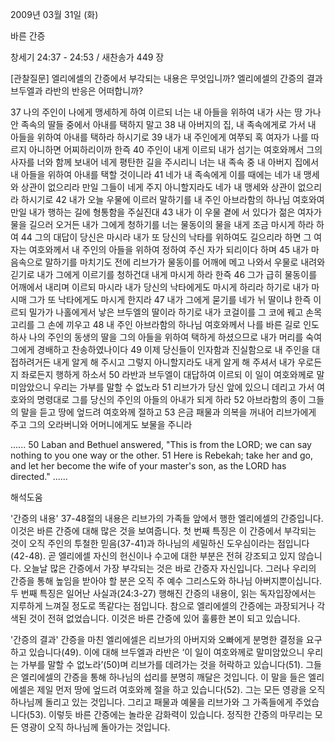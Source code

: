 2009년 03월 31일 (화)

바른 간증



창세기 24:37 - 24:53 / 새찬송가 449 장

[관찰질문]
엘리에셀의 간증에서 부각되는 내용은 무엇입니까?
엘리에셀의 간증의 결과 브두엘과 라반의 반응은 어떠합니까?

37 나의 주인이 나에게 맹세하게 하여 이르되 너는 내 아들을 위하여 내가 사는 땅 가나안 족속의 딸들 중에서 아내를 택하지 말고 
38 내 아버지의 집, 내 족속에게로 가서 내 아들을 위하여 아내를 택하라 하시기로 
39 내가 내 주인에게 여쭈되 혹 여자가 나를 따르지 아니하면 어찌하리이까 한즉 
40 주인이 내게 이르되 내가 섬기는 여호와께서 그의 사자를 너와 함께 보내어 네게 평탄한 길을 주시리니 너는 내 족속 중 내 아버지 집에서 내 아들을 위하여 아내를 택할 것이니라 
41 네가 내 족속에게 이를 때에는 네가 내 맹세와 상관이 없으리라 만일 그들이 네게 주지 아니할지라도 네가 내 맹세와 상관이 없으리라 하시기로 
42 내가 오늘 우물에 이르러 말하기를 내 주인 아브라함의 하나님 여호와여 만일 내가 행하는 길에 형통함을 주실진대 
43 내가 이 우물 곁에 서 있다가 젊은 여자가 물을 길으러 오거든 내가 그에게 청하기를 너는 물동이의 물을 내게 조금 마시게 하라 하여 
44 그의 대답이 당신은 마시라 내가 또 당신의 낙타를 위하여도 길으리라 하면 그 여자는 여호와께서 내 주인의 아들을 위하여 정하여 주신 자가 되리이다 하며 
45 내가 마음속으로 말하기를 마치기도 전에 리브가가 물동이를 어깨에 메고 나와서 우물로 내려와 긷기로 내가 그에게 이르기를 청하건대 내게 마시게 하라 한즉 
46 그가 급히 물동이를 어깨에서 내리며 이르되 마시라 내가 당신의 낙타에게도 마시게 하리라 하기로 내가 마시매 그가 또 낙타에게도 마시게 한지라 
47 내가 그에게 묻기를 네가 뉘 딸이냐 한즉 이르되 밀가가 나홀에게서 낳은 브두엘의 딸이라 하기로 내가 코걸이를 그 코에 꿰고 손목고리를 그 손에 끼우고 
48 내 주인 아브라함의 하나님 여호와께서 나를 바른 길로 인도하사 나의 주인의 동생의 딸을 그의 아들을 위하여 택하게 하셨으므로 내가 머리를 숙여 그에게 경배하고 찬송하였나이다 
49 이제 당신들이 인자함과 진실함으로 내 주인을 대접하려거든 내게 알게 해 주시고 그렇지 아니할지라도 내게 알게 해 주셔서 내가 우로든지 좌로든지 행하게 하소서 
50 라반과 브두엘이 대답하여 이르되 이 일이 여호와께로 말미암았으니 우리는 가부를 말할 수 없노라 
51 리브가가 당신 앞에 있으니 데리고 가서 여호와의 명령대로 그를 당신의 주인의 아들의 아내가 되게 하라 
52 아브라함의 종이 그들의 말을 듣고 땅에 엎드려 여호와께 절하고 
53 은금 패물과 의복을 꺼내어 리브가에게 주고 그의 오라버니와 어머니에게도 보물을 주니라  

......
50 Laban and Bethuel answered, "This is from the LORD; we can say nothing to you one way or the other. 
51 Here is Rebekah; take her and go, and let her become the wife of your master's son, as the LORD has directed." ......

해석도움





'간증의 내용'
 37-48절의 내용은 리브가의 가족들 앞에서 행한 엘리에셀의 간증입니다. 이것은 바른 간증에 대해 많은 것을 보여줍니다. 첫 번째 특징은 이 간증에서 부각되는 것이 오직 주인의 투철한 믿음(37-41)과 하나님의 세밀하신 도우심이라는 점입니다(42-48). 곧 엘리에셀 자신의 헌신이나 수고에 대한 부분은 전혀 강조되고 있지 않습니다. 오늘날 많은 간증에서 가장 부각되는 것은 바로 간증자 자신입니다. 그러나 우리의 간증을 통해 높임을 받아야 할 분은 오직 주 예수 그리스도와 하나님 아버지뿐이십니다. 두 번째 특징은 일어난 사실과(24:3-27) 행해진 간증의 내용이, 읽는 독자입장에서는 지루하게 느껴질 정도로 똑같다는 점입니다. 참으로 엘리에셀의 간증에는 과장되거나 각색된 것이 전혀 없었습니다. 이것은 바른 간증에 있어 훌륭한 본이 되고 있습니다.  

'간증의 결과'
 간증을 마친 엘리에셀은 리브가의 아버지와 오빠에게 분명한 결정을 요구하고 있습니다(49). 이에 대해 브두엘과 라반은 ‘이 일이 여호와께로 말미암았으니 우리는 가부를 말할 수 없노라’(50)며 리브가를 데려가는 것을 허락하고 있습니다(51). 그들은 엘리에셀의 간증을 통해 하나님의 섭리를 분명히 깨달은 것입니다. 이 말을 들은 엘리에셀은 제일 먼저 땅에 엎드려 여호와께 절을 하고 있습니다(52). 그는 모든 영광을 오직 하나님께 돌리고 있는 것입니다. 그리고 패물과 예물을 리브가와 그 가족들에게 주었습니다(53). 이렇듯 바른 간증에는 놀라운 감화력이 있습니다. 정직한 간증의 마무리는 모든 영광이 오직 하나님께 돌아가는 것입니다.